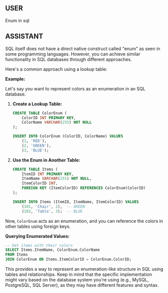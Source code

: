 ## USER
Enum in sql

## ASSISTANT
SQL itself does not have a direct native construct called "enum" as seen in some programming languages. However, you can achieve similar functionality in SQL databases through different approaches.

Here's a common approach using a lookup table:

**Example:**

Let's say you want to represent colors as an enumeration in an SQL database.

1. **Create a Lookup Table:**
   ```sql
   CREATE TABLE ColorEnum (
       ColorID INT PRIMARY KEY,
       ColorName VARCHAR(255) NOT NULL
   );

   INSERT INTO ColorEnum (ColorID, ColorName) VALUES
       (1, 'RED'),
       (2, 'GREEN'),
       (3, 'BLUE');
   ```

2. **Use the Enum in Another Table:**
   ```sql
   CREATE TABLE Items (
       ItemID INT PRIMARY KEY,
       ItemName VARCHAR(255) NOT NULL,
       ItemColorID INT,
       FOREIGN KEY (ItemColorID) REFERENCES ColorEnum(ColorID)
   );

   INSERT INTO Items (ItemID, ItemName, ItemColorID) VALUES
       (101, 'Chair', 2),  -- GREEN
       (102, 'Table', 3);  -- BLUE
   ```

Now, `ColorEnum` acts as an enumeration, and you can reference the colors in other tables using foreign keys.

**Querying Enumerated Values:**
```sql
-- Get items with their colors
SELECT Items.ItemName, ColorEnum.ColorName
FROM Items
JOIN ColorEnum ON Items.ItemColorID = ColorEnum.ColorID;
```

This provides a way to represent an enumeration-like structure in SQL using tables and relationships. Keep in mind that the specific implementation might vary based on the database system you're using (e.g., MySQL, PostgreSQL, SQL Server), as they may have different features and syntax.